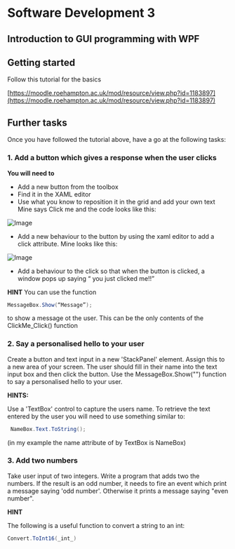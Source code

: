 # Software Development 3

## Introduction to GUI programming with WPF

## Getting started

Follow this tutorial for the basics

[https://moodle.roehampton.ac.uk/mod/resource/view.php?id=1183897](https://moodle.roehampton.ac.uk/mod/resource/view.php?id=1183897)


## Further tasks

Once you have followed the tutorial above, have a go at the following tasks:

### 1. Add a button which gives a response when the user clicks

__You will need to__

  * Add a new button from the toolbox
  * Find it in the XAML editor
  * Use what you know to reposition it in the grid and add your own text   Mine says Click me and the code looks like this:
  
![Image](./bviPZj.png)


  * Add a new behaviour to the button by using the xaml editor to add a click attribute.  Mine looks like this:

![Image](./3uZ17X.png)

  * Add a behaviour to the click so that when the button is clicked, a window pops up saying “ you just clicked me!!”

__HINT__
 You can use the function 

```c#
MessageBox.Show(“Message”);
```

to show a message ot the user.  This can be the only contents of the ClickMe_Click() function


### 2. Say a personalised hello to your user

Create a button and text input in a new 'StackPanel' element. Assign this to a new area of your screen. The user should fill in their name into the text input box and then click the button. Use the MessageBox.Show("") function to say a personalised  hello to your user.

__HINTS:__

Use a 'TextBox' control to capture the users name. 
To retrieve the text entered by the user you will need to use something similar to:

```c#
 NameBox.Text.ToString();
```
(in my example the name attribute of by TextBox is NameBox)

### 3. Add two numbers

Take user input of two integers. Write a program that adds two the numbers. If the result is an odd number, it needs to fire an event which print a message saying 'odd number'. Otherwise it prints a message saying "even number".

__HINT__

The following is a useful function to convert a string to an int:

```c#
Convert.ToInt16(_int_)
```

